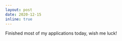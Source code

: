 ```yaml
---
layout: post
date: 2020-12-15
inline: true
---
```


Finished most of my applications today, wish me luck!

